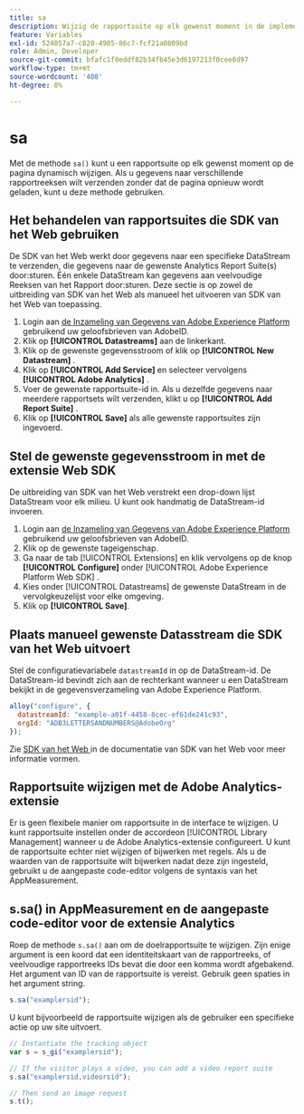```yaml
---
title: sa
description: Wijzig de rapportsuite op elk gewenst moment in de implementatie.
feature: Variables
exl-id: 524857a7-c820-4985-86c7-fcf21a0809bd
role: Admin, Developer
source-git-commit: bfafc1f8eddf82b34fb45e3d6197213f0cee0d97
workflow-type: tm+mt
source-wordcount: '408'
ht-degree: 0%

---
```


# sa

Met de methode `sa()` kunt u een rapportsuite op elk gewenst moment op de pagina dynamisch wijzigen. Als u gegevens naar verschillende rapportreeksen wilt verzenden zonder dat de pagina opnieuw wordt geladen, kunt u deze methode gebruiken.

## Het behandelen van rapportsuites die SDK van het Web gebruiken

De SDK van het Web werkt door gegevens naar een specifieke DataStream te verzenden, die gegevens naar de gewenste Analytics Report Suite(s) door:sturen. Één enkele DataStream kan gegevens aan veelvoudige Reeksen van het Rapport door:sturen. Deze sectie is op zowel de uitbreiding van SDK van het Web als manueel het uitvoeren van SDK van het Web van toepassing.

1. Login aan [ de Inzameling van Gegevens van Adobe Experience Platform ](https://experience.adobe.com/data-collection) gebruikend uw geloofsbrieven van AdobeID.
1. Klik op **[!UICONTROL Datastreams]** aan de linkerkant.
1. Klik op de gewenste gegevensstroom of klik op **[!UICONTROL New Datastream]** .
1. Klik op **[!UICONTROL Add Service]** en selecteer vervolgens **[!UICONTROL Adobe Analytics]** .
1. Voer de gewenste rapportsuite-id in. Als u dezelfde gegevens naar meerdere rapportsets wilt verzenden, klikt u op **[!UICONTROL Add Report Suite]** .
1. Klik op **[!UICONTROL Save]** als alle gewenste rapportsuites zijn ingevoerd.

## Stel de gewenste gegevensstroom in met de extensie Web SDK

De uitbreiding van SDK van het Web verstrekt een drop-down lijst DataStream voor elk milieu. U kunt ook handmatig de DataStream-id invoeren.

1. Login aan [ de Inzameling van Gegevens van Adobe Experience Platform ](https://experience.adobe.com/data-collection) gebruikend uw geloofsbrieven van AdobeID.
1. Klik op de gewenste tageigenschap.
1. Ga naar de tab [!UICONTROL Extensions] en klik vervolgens op de knop **[!UICONTROL Configure]** onder [!UICONTROL Adobe Experience Platform Web SDK] .
1. Kies onder [!UICONTROL Datastreams] de gewenste DataStream in de vervolgkeuzelijst voor elke omgeving.
1. Klik op **[!UICONTROL Save]**.

## Plaats manueel gewenste Datasstream die SDK van het Web uitvoert

Stel de configuratievariabele `datastreamId` in op de DataStream-id. De DataStream-id bevindt zich aan de rechterkant wanneer u een DataStream bekijkt in de gegevensverzameling van Adobe Experience Platform.

```js
alloy("configure", {
  datastreamId: "example-a01f-4458-8cec-ef61de241c93",
  orgId: "ADB3LETTERSANDNUMBERS@AdobeOrg"
});
```

Zie [ SDK van het Web ](https://experienceleague.adobe.com/docs/experience-platform/edge/fundamentals/configuring-the-sdk.html) in de documentatie van SDK van het Web voor meer informatie vormen.

## Rapportsuite wijzigen met de Adobe Analytics-extensie

Er is geen flexibele manier om rapportsuite in de interface te wijzigen. U kunt rapportsuite instellen onder de accordeon [!UICONTROL Library Management] wanneer u de Adobe Analytics-extensie configureert. U kunt de rapportsuite echter niet wijzigen of bijwerken met regels. Als u de waarden van de rapportsuite wilt bijwerken nadat deze zijn ingesteld, gebruikt u de aangepaste code-editor volgens de syntaxis van het AppMeasurement.

## s.sa() in AppMeasurement en de aangepaste code-editor voor de extensie Analytics

Roep de methode `s.sa()` aan om de doelrapportsuite te wijzigen. Zijn enige argument is een koord dat een identiteitskaart van de rapportreeks, of veelvoudige rapportreeks IDs bevat die door een komma wordt afgebakend. Het argument van ID van de rapportsuite is vereist. Gebruik geen spaties in het argument string.

```js
s.sa("examplersid");
```

U kunt bijvoorbeeld de rapportsuite wijzigen als de gebruiker een specifieke actie op uw site uitvoert.

```js
// Instantiate the tracking object
var s = s_gi("examplersid");

// If the visitor plays a video, you can add a video report suite
s.sa("examplersid,videorsid");

// Then send an image request
s.t();
```
